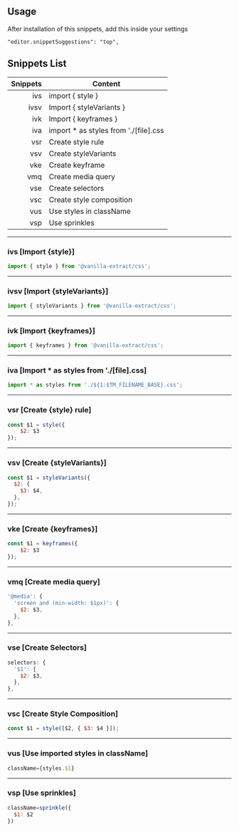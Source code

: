 ## Usage

After installation of this snippets, add this inside your settings

`"editor.snippetSuggestions": "top",`

## Snippets List

| Snippets | Content                              |
| -------: | ------------------------------------ |
| ivs      | import { style }                     |
| ivsv     | Import { styleVariants }             |
| ivk      | Import { keyframes }                 |
| iva      | import * as styles from './[file].css|
| vsr      | Create style rule                    |
| vsv      | Create styleVariants                 |
| vke      | Create keyframe                      |
| vmq      | Create media query                   |
| vse      | Create selectors                     |
| vsc      | Create style composition             |
| vus      | Use styles in className     |
| vsp      | Use sprinkles                        |

---

### ivs [Import {style}]

```js
import { style } from '@vanilla-extract/css';
```

---

### ivsv [Import {styleVariants}]

```js
import { styleVariants } from '@vanilla-extract/css';
```

---
### ivk [Import {keyframes}]

```js
import { keyframes } from '@vanilla-extract/css';
```

---
### iva [Import * as styles from './[file].css]

```js
import * as styles from './${1:$TM_FILENAME_BASE}.css';
```

---
### vsr [Create {style} rule]

```js
const $1 = style({
    $2: $3
});
```

---
### vsv [Create {styleVariants}]

```js
const $1 = styleVariants({
  $2: {
    $3: $4,
  },
});
```

---
### vke [Create {keyframes}]

```js
const $1 = keyframes({
    $2: $3
});
```

---
### vmq [Create media query]

```js
'@media': {
  'screen and (min-width: $1px)': {
    $2: $3,
  },
},
```

---
### vse [Create Selectors]

```js
selectors: {
  '$1': {
    $2: $3,
  },
},
```

---
### vsc [Create Style Composition]

```js
const $1 = style([$2, { $3: $4 }]);
```

---
### vus [Use imported styles in className]

```js
className={styles.$1}
```

---
### vsp [Use sprinkles]

```js
className=sprinkle({
  $1: $2 
})
```
